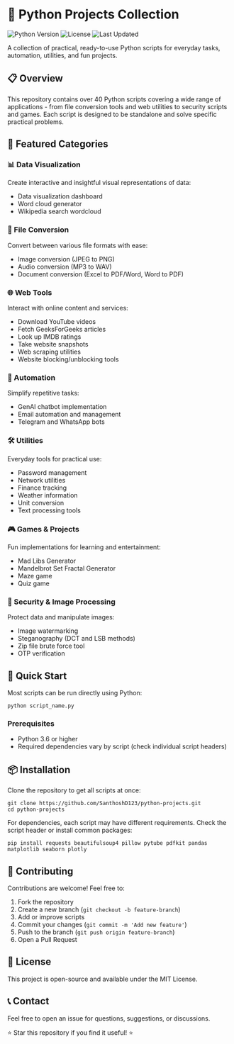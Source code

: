 # 🐍 Python Projects Collection
![Python Version](https://img.shields.io/badge/python-3.6+-blue.svg)
![License](https://img.shields.io/badge/license-MIT-green.svg)
![Last Updated](https://img.shields.io/badge/last%20updated-April%202025-brightgreen.svg)

A collection of practical, ready-to-use Python scripts for everyday tasks, automation, utilities, and fun projects.

## 📋 Overview
This repository contains over 40 Python scripts covering a wide range of applications - from file conversion tools and web utilities to security scripts and games. Each script is designed to be standalone and solve specific practical problems.

## 🚀 Featured Categories

### 📊 Data Visualization
Create interactive and insightful visual representations of data:
- Data visualization dashboard
- Word cloud generator
- Wikipedia search wordcloud

### 🔄 File Conversion
Convert between various file formats with ease:
- Image conversion (JPEG to PNG)
- Audio conversion (MP3 to WAV)
- Document conversion (Excel to PDF/Word, Word to PDF)

### 🌐 Web Tools
Interact with online content and services:
- Download YouTube videos
- Fetch GeeksForGeeks articles
- Look up IMDB ratings
- Take website snapshots
- Web scraping utilities
- Website blocking/unblocking tools

### 🤖 Automation
Simplify repetitive tasks:
- GenAI chatbot implementation
- Email automation and management
- Telegram and WhatsApp bots

### 🛠️ Utilities
Everyday tools for practical use:
- Password management
- Network utilities
- Finance tracking
- Weather information
- Unit conversion
- Text processing tools

### 🎮 Games & Projects
Fun implementations for learning and entertainment:
- Mad Libs Generator
- Mandelbrot Set Fractal Generator
- Maze game
- Quiz game

### 🔐 Security & Image Processing
Protect data and manipulate images:
- Image watermarking
- Steganography (DCT and LSB methods)
- Zip file brute force tool
- OTP verification

## 🎯 Quick Start
Most scripts can be run directly using Python:

```
python script_name.py
```

### Prerequisites
- Python 3.6 or higher
- Required dependencies vary by script (check individual script headers)

## 📦 Installation
Clone the repository to get all scripts at once:

```
git clone https://github.com/SanthoshD123/python-projects.git
cd python-projects
```

For dependencies, each script may have different requirements. Check the script header or install common packages:

```
pip install requests beautifulsoup4 pillow pytube pdfkit pandas matplotlib seaborn plotly
```

## 🤝 Contributing
Contributions are welcome! Feel free to:

1. Fork the repository
2. Create a new branch (`git checkout -b feature-branch`)
3. Add or improve scripts
4. Commit your changes (`git commit -m 'Add new feature'`)
5. Push to the branch (`git push origin feature-branch`)
6. Open a Pull Request

## 📜 License
This project is open-source and available under the MIT License.

## 📞 Contact
Feel free to open an issue for questions, suggestions, or discussions.

⭐ Star this repository if you find it useful! ⭐
